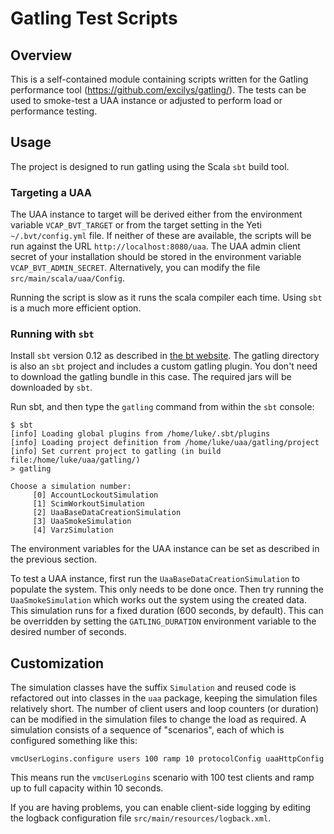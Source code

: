# Gatling Test Scripts

## Overview

This is a self-contained module containing scripts written for the Gatling performance tool
(https://github.com/excilys/gatling/). The tests can be used to smoke-test a UAA instance or adjusted to
perform load or performance testing.

## Usage

The project is designed to run gatling using the Scala `sbt` build tool.

### Targeting a UAA

The UAA instance to target will be derived either from the environment variable `VCAP_BVT_TARGET` or from
the target setting in the Yeti `~/.bvt/config.yml` file. If neither of these are available, the scripts will be run
against the URL `http://localhost:8080/uaa`. The UAA admin client secret of your installation should be stored in
the environment variable `VCAP_BVT_ADMIN_SECRET`. Alternatively, you can modify the file `src/main/scala/uaa/Config`.

Running the script is slow as it runs the scala compiler each time. Using `sbt` is a much more efficient option.


### Running with `sbt`

Install `sbt` version 0.12 as described in [the bt website](http://www.scala-sbt.org/release/docs/Getting-Started/Setup).
The gatling directory is also an `sbt` project and includes a custom gatling plugin. You don't need to download the gatling
bundle in this case. The required jars will be downloaded by `sbt`.

Run sbt, and then type the `gatling` command from within the `sbt` console:

    $ sbt
    [info] Loading global plugins from /home/luke/.sbt/plugins
    [info] Loading project definition from /home/luke/uaa/gatling/project
    [info] Set current project to gatling (in build file:/home/luke/uaa/gatling/)
    > gatling

    Choose a simulation number:
         [0] AccountLockoutSimulation
         [1] ScimWorkoutSimulation
         [2] UaaBaseDataCreationSimulation
         [3] UaaSmokeSimulation
         [4] VarzSimulation

The environment variables for the UAA instance can be set as described in the previous section.

To test a UAA instance, first run the `UaaBaseDataCreationSimulation` to populate the system. This only needs to be done
once. Then try running the `UaaSmokeSimulation` which works out the system using the created data. This simulation
runs for a fixed duration (600 seconds, by default). This can be overridden by setting the `GATLING_DURATION`
environment variable to the desired number of seconds.

## Customization

The simulation classes have the suffix `Simulation` and reused code is refactored out into classes in the `uaa`
package, keeping the simulation files relatively short. The number of client users and
loop counters (or duration) can be modified in the simulation files to change the load as required. A simulation
consists of a sequence of "scenarios", each of which is configured something like this:

    vmcUserLogins.configure users 100 ramp 10 protocolConfig uaaHttpConfig

This means run the `vmcUserLogins` scenario with 100 test clients and ramp up to full capacity within 10 seconds.

If you are having problems, you can enable client-side logging by editing the logback configuration file
`src/main/resources/logback.xml`.






